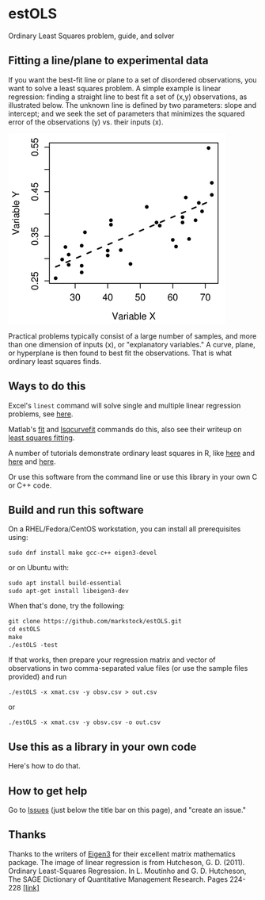 # estOLS
Ordinary Least Squares problem, guide, and solver

## Fitting a line/plane to experimental data
If you want the best-fit line or plane to a set of disordered observations, you want to solve a least squares problem.
A simple example is linear regression: finding a straight line to best fit a set of (x,y) observations, as illustrated below. The unknown line is defined by two parameters: slope and intercept; and we seek the set of parameters that minimizes the squared error of the observations (y) vs. their inputs (x).

![linearregression](ols_example.png?raw=true "Linear regression sample")

Practical problems typically consist of a large number of samples, and more than one dimension of inputs (x), or "explanatory variables." A curve, plane, or hyperplane is then found to best fit the observations. That is what ordinary least squares finds.

## Ways to do this
Excel's `linest` command will solve single and multiple linear regression problems, see [here](https://support.microsoft.com/en-us/office/linest-function-84d7d0d9-6e50-4101-977a-fa7abf772b6d).

Matlab's [fit](https://www.mathworks.com/help/curvefit/fit.html) and [lsqcurvefit](https://www.mathworks.com/help/optim/ug/lsqcurvefit.html) commands do this, also see their writeup on [least squares fitting](https://www.mathworks.com/help/curvefit/least-squares-fitting.html).

A number of tutorials demonstrate ordinary least squares in R, like [here](https://www.r-econometrics.com/methods/ols/) and [here](https://www.r-bloggers.com/2017/07/ordinary-least-squares-ols-linear-regression-in-r/) and [here](https://www.ssc.wisc.edu/sscc/pubs/RFR/RFR_Regression.html).

Or use this software from the command line or use this library in your own C or C++ code.

## Build and run this software
On a RHEL/Fedora/CentOS workstation, you can install all prerequisites using:

	sudo dnf install make gcc-c++ eigen3-devel

or on Ubuntu with:

	sudo apt install build-essential
	sudo apt-get install libeigen3-dev

When that's done, try the following:

	git clone https://github.com/markstock/estOLS.git
	cd estOLS
	make
	./estOLS -test

If that works, then prepare your regression matrix and vector of observations in two comma-separated value files (or use the sample files provided) and run

	./estOLS -x xmat.csv -y obsv.csv > out.csv

or

	./estOLS -x xmat.csv -y obsv.csv -o out.csv

## Use this as a library in your own code
Here's how to do that.

## How to get help
Go to [Issues](https://github.com/markstock/estOLS/issues) (just below the title bar on this page), and "create an issue."

## Thanks
Thanks to the writers of [Eigen3](https://eigen.tuxfamily.org/dox/index.html) for their excellent matrix mathematics package.
The image of linear regression is from Hutcheson, G. D. (2011). Ordinary Least-Squares Regression. In L. Moutinho and G. D.
Hutcheson, The SAGE Dictionary of Quantitative Management Research. Pages 224-228 [[link]](https://datajobs.com/data-science-repo/OLS-Regression-[GD-Hutcheson].pdf)
